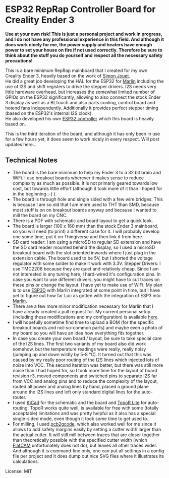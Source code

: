 # ESP32 RepRap Controller Board for Creality Ender 3

**Use at your own risk! This is just a personal project and work in progress, and I do not have any professional experience in this field. And although it does work nicely for me, the power supply and heaters have enough power to set your house on fire if not used correctly. Therefore be sure to think about the stuff you do yourself and respect all the necessary safety precautions!**

This is a bare minimum RepRap mainboard that I created for my own Creality Ender 3, heavily based on the work of [Simon Jouet](https://github.com/simon-jouet).  
He did a great job developing the HAL for the ESP32 for [Marlin](https://github.com/MarlinFirmware/Marlin/tree/bugfix-2.0.x/Marlin/src/HAL/HAL_ESP32) including the use of I2S and shift registers to drive the stepper drivers. I2S needs very little hardware overhead, but increases the somewhat limited number of GPIOs on the ESP32 significantly, allowing to also connect the stock Ender 3 display as well as a BLTouch and also parts cooling, control board and hotend fans independently. Additionally it provides perfect stepper timing (based on the ESP32's internal I2S clock).  
He also developed his own [ESP32 controller](https://github.com/simon-jouet/ESP32Controller) which this board is heavily based on.

This is the third iteration of the board, and although it has only been in use for a few hours yet, it does seem to work nicely in every respect. Will post updates here...

## Technical Notes
* The board is the bare minimum to help my Ender 3 to a 32 bit brain and WiFi. I use breakout boards wherever it makes sense to reduce complexity as much as possible. It is not primarly geared towards low cost, but towards little effort (although it took more of it than I hoped for in the beginning ;-) ).
* The board is through hole and single sided with a few wire bridges. This is because I am so old that I am more used to THT than SMD, because most stuff is on on breakout boards anyway and because I wanted to mill the board on my CNC.
* There is a PDF with schematic and board layout to get a quick look.
* The board is larger (100 x 160 mm) than the stock Ender 3 mainboard, so you will need (to print) a different case for it. I will probably develop one some time, put it on Thingiverse and then link it from here.
* SD card reader: I am using a microSD to regular SD extension and have the SD card reader mounted behind the display, so I used a microSD breakout board with the slot oriented inwards where I just plug in the extension cable. The board used to be 5V, but I shorted the voltage regulator with some solder to make it work with 3.3V.
Stepper Drivers: I use TMC2208 because they are quiet and relatively cheap. Since I am not interested in any tuning here, I hard-wired it's configuration pins. In case you want to use different drivers, you might have to cut traces on these pins or change the layout.
I have yet to make use of WiFi. My plan is to use [ESP3D](https://github.com/luc-github/ESP3D) with Marlin integrated at some point in time, but I have yet to figure out how far Luc as gotten with the integration of ESP3 into [Marlin](https://github.com/luc-github/Marlin/tree/bugfix-2.0.x).
* There are a few more minor modification necessary for Marlin that I have already created a pull request for. My current personal setup (including these modifications and my configuration) is available [here](https://github.com/felixstorm/Marlin/tree/Felix_Ender3_ESP32_2.0.x).
* I will hopefully sometime find time to upload a BOM (for the specific breakout boards and not-so-common parts) and maybe even a photo of my board so you will have an idea how everything fits together.
* In case you create your own board / layout, be sure to take special care of the I2S lines. The first two variants of my board also did work somehow, but the temperature readings were really, really noisy (jumping up and down wildly by 5-8 °C). It turned out that this was caused by my really poor routing of the I2S lines which injected lots of noise into VCC. The second iteration was better, but there was still more noise than I had hoped for, so I took more time for the layout of board revision r3, moved components and switched pins to separate I2S far from VCC and analog pins and to reduce the complexity of the layout, routed all power and analog lines by hand, placed a ground plane around the I2S lines and left only standard digital lines for the auto-router.
* I used [KiCad](http://www.kicad-pcb.org/) for the schematic and the board and [TopoR Lite](https://www.eremex.com/products/topor/) for auto-routing. TopoR works quite well, is available for free with some (totally acceptable) limitations and was pretty helpful as it also has a special single-sided mode, even though it took some time to get used to.
* For milling, I used [pcb2gcode](https://github.com/pcb2gcode/pcb2gcode), which also worked well for me since it allows to add safety margins easily by setting a cutter width larger than the actual cutter. It will still mill between traces that are closer together than theoretically possible with the specified cutter width (which [FlatCAM](http://flatcam.org/) unfortunately does not do), but leaves all other traces wider. And although it is command-line only, one can put all settings in a config file per project and it does dump out nice SVG files where it illustrates its calculations.

License: MIT
